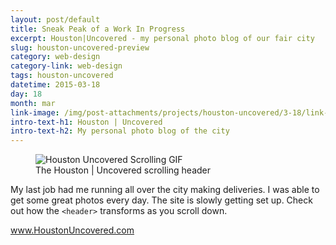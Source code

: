 ```yaml
---
layout: post/default
title: Sneak Peak of a Work In Progress
excerpt: Houston|Uncovered - my personal photo blog of our fair city
slug: houston-uncovered-preview
category: web-design
category-link: web-design
tags: houston-uncovered
datetime: 2015-03-18
day: 18
month: mar
link-image: /img/post-attachments/projects/houston-uncovered/3-18/link-banner@2x.jpg
intro-text-h1: Houston | Uncovered
intro-text-h2: My personal photo blog of the city
---
```

<article id="houston-uncovered-preview">
	<div class="row side-padding margin-bottom" id="one">
		<figure>
			<img src="/img/post-attachments/projects/houston-uncovered/3-18/header-scroll.gif" alt="Houston Uncovered Scrolling GIF">
			<figcaption>The Houston | Uncovered scrolling header</figcaption>
		</figure>
		<div class="verbiage">
			<p>My last job had me running all over the city making deliveries. I was able to get some great photos every day. The site is slowly getting set up. Check out how the <code>&lt;header&gt;</code> transforms as you scroll down.</p>
		</div>
	</div>
	<div class="row side-padding" id="two">
		<a href="http://houstonuncovered.com" class="underlined" target="_blank">www.HoustonUncovered.com</a>
	</div>
</article>